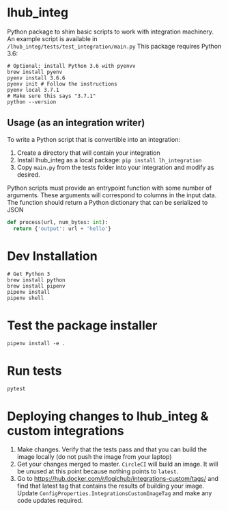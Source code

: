 # lhub_integ
Python package to shim basic scripts to work with integration machinery. An example script is available in `/lhub_integ/tests/test_integration/main.py`
This package requires Python 3.6:
```
# Optional: install Python 3.6 with pyenvv
brew install pyenv
pyenv install 3.6.6
pyenv init # Follow the instructions
pyenv local 3.7.1
# Make sure this says "3.7.1"
python --version
```

## Usage (as an integration writer)
To write a Python script that is convertible into an integration:

1. Create a directory that will contain your integration
2. Install lhub_integ as a local package:
```pip install lh_integration```
3. Copy `main.py` from the tests folder into your integration and modify as desired.

Python scripts must provide an entrypoint function with some number of arguments. These arguments will correspond to columns
in the input data. The function should return a Python dictionary that can be serialized to JSON

```python
def process(url, num_bytes: int):
  return {'output': url + 'hello'}
```

# Dev Installation
```
# Get Python 3
brew install python
brew install pipenv
pipenv install
pipenv shell
```

# Test the package installer
```
pipenv install -e .
```

# Run tests
```pytest```

# Deploying changes to lhub_integ & custom integrations
1. Make changes. Verify that the tests pass and that you can build the image locally (do not push the image from your laptop)
2. Get your changes merged to master. `CircleCI` will build an image. It will be unused at this point because nothing
points to `latest`.
3. Go to https://hub.docker.com/r/logichub/integrations-custom/tags/ and find that latest tag that contains the results of building your image. Update `ConfigProperties.IntegrationsCustomImageTag` and make any code updates
required.


